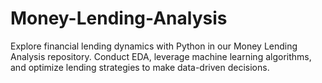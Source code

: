 # Money-Lending-Analysis
Explore financial lending dynamics with Python in our Money Lending Analysis repository. Conduct EDA, leverage machine learning algorithms, and optimize lending strategies to make data-driven decisions. 
